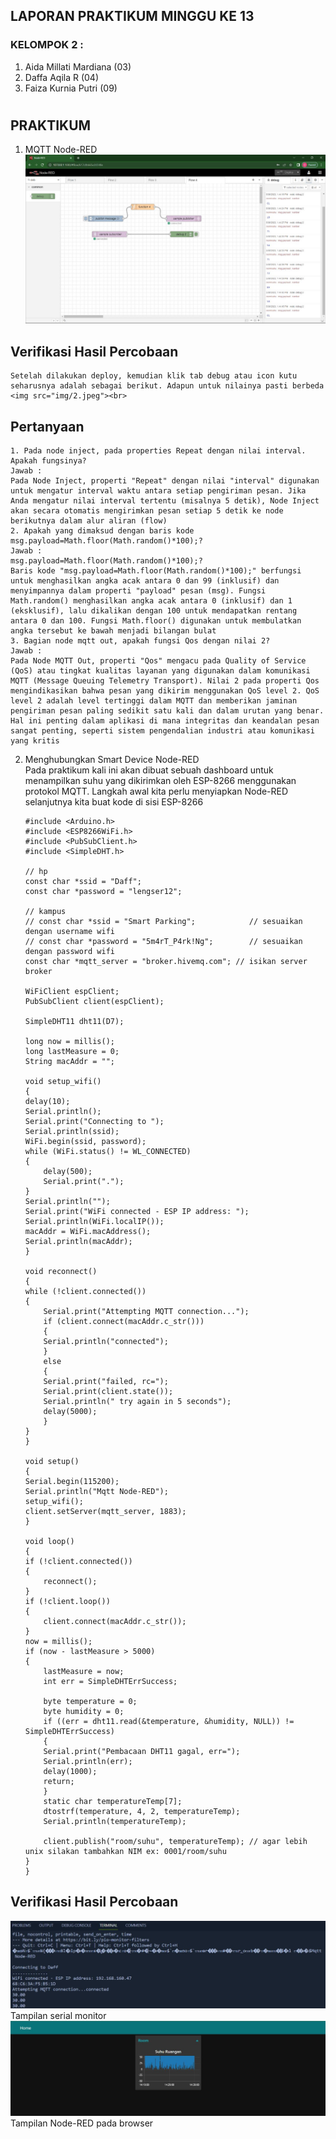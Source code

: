 ## LAPORAN PRAKTIKUM MINGGU KE 13 <br> 
### KELOMPOK 2 : <br> 
1. Aida Millati Mardiana (03)
2. Daffa Aqila R (04)
3. Faiza Kurnia Putri (09) <br>

#
## PRAKTIKUM 
1. MQTT Node-RED
<img src="img/1.jpeg"><br>

## Verifikasi Hasil Percobaan 
    Setelah dilakukan deploy, kemudian klik tab debug atau icon kutu seharusnya adalah sebagai berikut. Adapun untuk nilainya pasti berbeda
    <img src="img/2.jpeg"><br>

## Pertanyaan 
    1. Pada node inject, pada properties Repeat dengan nilai interval. Apakah fungsinya?
    Jawab : 
    Pada Node Inject, properti "Repeat" dengan nilai "interval" digunakan untuk mengatur interval waktu antara setiap pengiriman pesan. Jika Anda mengatur nilai interval tertentu (misalnya 5 detik), Node Inject akan secara otomatis mengirimkan pesan setiap 5 detik ke node berikutnya dalam alur aliran (flow) 
    2. Apakah yang dimaksud dengan baris kode msg.payload=Math.floor(Math.random()*100);?
    Jawab : 
    msg.payload=Math.floor(Math.random()*100);?
    Baris kode "msg.payload=Math.floor(Math.random()*100);" berfungsi untuk menghasilkan angka acak antara 0 dan 99 (inklusif) dan menyimpannya dalam properti "payload" pesan (msg). Fungsi Math.random() menghasilkan angka acak antara 0 (inklusif) dan 1 (eksklusif), lalu dikalikan dengan 100 untuk mendapatkan rentang antara 0 dan 100. Fungsi Math.floor() digunakan untuk membulatkan angka tersebut ke bawah menjadi bilangan bulat
    3. Bagian node mqtt out, apakah fungsi Qos dengan nilai 2?
    Jawab : 
    Pada Node MQTT Out, properti "Qos" mengacu pada Quality of Service (QoS) atau tingkat kualitas layanan yang digunakan dalam komunikasi MQTT (Message Queuing Telemetry Transport). Nilai 2 pada properti Qos mengindikasikan bahwa pesan yang dikirim menggunakan QoS level 2. QoS level 2 adalah level tertinggi dalam MQTT dan memberikan jaminan pengiriman pesan paling sedikit satu kali dan dalam urutan yang benar. Hal ini penting dalam aplikasi di mana integritas dan keandalan pesan sangat penting, seperti sistem pengendalian industri atau komunikasi yang kritis

2. Menghubungkan Smart Device Node-RED <br>
    Pada praktikum kali ini akan dibuat sebuah dashboard untuk menampilkan suhu yang dikirimkan oleh ESP-8266 menggunakan protokol MQTT. Langkah awal kita perlu menyiapkan Node-RED selanjutnya kita buat kode di sisi ESP-8266

    ``` 
    #include <Arduino.h>
    #include <ESP8266WiFi.h>
    #include <PubSubClient.h>
    #include <SimpleDHT.h>

    // hp
    const char *ssid = "Daff";
    const char *password = "lengser12";

    // kampus
    // const char *ssid = "Smart Parking";            // sesuaikan dengan username wifi
    // const char *password = "5m4rT_P4rk!Ng";        // sesuaikan dengan password wifi
    const char *mqtt_server = "broker.hivemq.com"; // isikan server broker

    WiFiClient espClient;
    PubSubClient client(espClient);

    SimpleDHT11 dht11(D7);

    long now = millis();
    long lastMeasure = 0;
    String macAddr = "";

    void setup_wifi()
    {
    delay(10);
    Serial.println();
    Serial.print("Connecting to ");
    Serial.println(ssid);
    WiFi.begin(ssid, password);
    while (WiFi.status() != WL_CONNECTED)
    {
        delay(500);
        Serial.print(".");
    }
    Serial.println("");
    Serial.print("WiFi connected - ESP IP address: ");
    Serial.println(WiFi.localIP());
    macAddr = WiFi.macAddress();
    Serial.println(macAddr);
    }

    void reconnect()
    {
    while (!client.connected())
    {
        Serial.print("Attempting MQTT connection...");
        if (client.connect(macAddr.c_str()))
        {
        Serial.println("connected");
        }
        else
        {
        Serial.print("failed, rc=");
        Serial.print(client.state());
        Serial.println(" try again in 5 seconds");
        delay(5000);
        }
    }
    }

    void setup()
    {
    Serial.begin(115200);
    Serial.println("Mqtt Node-RED");
    setup_wifi();
    client.setServer(mqtt_server, 1883);
    }

    void loop()
    {
    if (!client.connected())
    {
        reconnect();
    }
    if (!client.loop())
    {
        client.connect(macAddr.c_str());
    }
    now = millis();
    if (now - lastMeasure > 5000)
    {
        lastMeasure = now;
        int err = SimpleDHTErrSuccess;

        byte temperature = 0;
        byte humidity = 0;
        if ((err = dht11.read(&temperature, &humidity, NULL)) != SimpleDHTErrSuccess)
        {
        Serial.print("Pembacaan DHT11 gagal, err=");
        Serial.println(err);
        delay(1000);
        return;
        }
        static char temperatureTemp[7];
        dtostrf(temperature, 4, 2, temperatureTemp);
        Serial.println(temperatureTemp);

        client.publish("room/suhu", temperatureTemp); // agar lebih unix silakan tambahkan NIM ex: 0001/room/suhu
    }
    }
    ```

## Verifikasi Hasil Percobaan 
<img src="img/3.jpeg"><br>
Tampilan serial monitor 
<img src="img/4.jpeg"><br>
Tampilan Node-RED pada browser 



